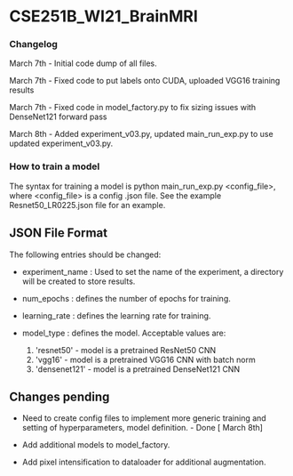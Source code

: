 # CSE251B_WI21_BrainMRI
 
### Changelog
March 7th - Initial code dump of all files.

March 7th - Fixed code to put labels onto CUDA, uploaded VGG16 training results

March 7th - Fixed code in model_factory.py to fix sizing issues with DenseNet121 forward pass

March 8th - Added experiment_v03.py, updated main_run_exp.py to use updated experiment_v03.py.


### How to train a model
The syntax for training a model is python main_run_exp.py <config_file>, where <config_file> is a config .json file. See the example Resnet50_LR0225.json file for an example.


## JSON File Format
The following entries should be changed:

* experiment_name : Used to set the name of the experiment, a directory will be created to store results.

* num_epochs : defines the number of epochs for training.

* learning_rate : defines the learning rate for training.

* model_type : defines the model. Acceptable values are:
    1. 'resnet50' - model is a pretrained ResNet50 CNN
    2. 'vgg16' - model is a pretrained VGG16 CNN with batch norm
    3. 'densenet121' - model is a pretrained DenseNet121 CNN

## Changes pending
* Need to create config files to implement more generic training and setting of hyperparameters, model definition. - Done [ March 8th]

* Add additional models to model_factory.

* Add pixel intensification to dataloader for additional augmentation.